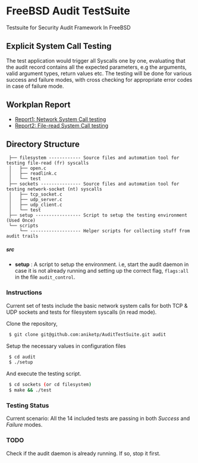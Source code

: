 # FreeBSD Audit TestSuite
Testsuite for Security Audit Framework In FreeBSD

## Explicit System Call Testing

The test application would trigger all Syscalls one by one, evaluating that the audit record contains all the expected parameters, e.g the arguments, valid argument types, return values etc. The testing will be done for various success and failure modes, with cross checking for appropriate error codes in case of failure mode.

## Workplan Report
* [Report1: Network System Call testing](https://gist.github.com/aniketp/4311599ab72efe73d8a3d3e1c93f3759)
* [Report2: File-read System Call testing](https://gist.github.com/aniketp/ada457f284c362da5b4ecae8929a807e)

## Directory Structure

```
 ├── filesystem ------------ Source files and automation tool for testing file-read (fr) syscalls
 │   ├── open.c
 │   ├── readlink.c
 │   └── test
 ├── sockets --------------- Source files and automation tool for testing network-socket (nt) syscalls
 │   ├── tcp_socket.c
 │   ├── udp_server.c
 │   ├── udp_client.c
 │   └── test
 ├── setup ----------------- Script to setup the testing environment (Used Once)
 └── scripts
     └── ------------------- Helper scripts for collecting stuff from audit trails
```

##### src
* **setup** : A script to setup the environment. i.e, start the audit daemon in case it is not already running and setting up the correct flag, `flags:all` in the file `audit_control`.


### Instructions
Current set of tests include the basic network system calls for both TCP & UDP sockets and tests for filesystem syscalls (in read mode).

Clone the repository,
```bash
 $ git clone git@github.com:aniketp/AuditTestSuite.git audit
```

Setup the necessary values in configuration files
```bash
 $ cd audit
 $ ./setup
```

And execute the testing script.
```bash
 $ cd sockets (or cd filesystem)
 $ make && ./test
```

### Testing Status

Current scenario: All the 14 included tests are passing in both *Success* and *Failure* modes.

### TODO
Check if the audit daemon is already running. If so, stop it first.
